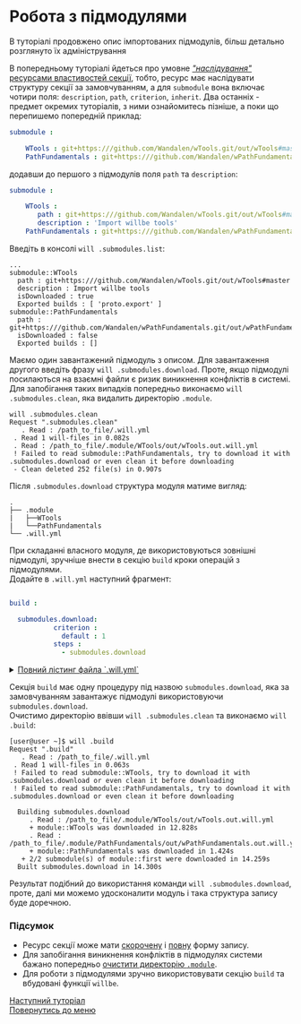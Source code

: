 # Робота з підмодулями

В туторіалі продовжено опис імпортованих підмодулів, більш детально розглянуто їх адміністрування

В попередньому туторіалі йдеться про умовне [_"наслідування"_ ресурсами властивостей секції](ImportingSubmodules.md#resource-inheritation), тобто, ресурс має наслідувати структуру секції за замовчуванням, а для `submodule` вона включає чотири поля: `description`, `path`, `criterion`, `inherit`. Два останніх - предмет окремих туторіалів, з ними ознайомитесь пізніше, а поки що перепишемо попередній приклад:
<a name="short-form">
```yaml
submodule :

    WTools : git+https:///github.com/Wandalen/wTools.git/out/wTools#master  
    PathFundamentals : git+https:///github.com/Wandalen/wPathFundamentals.git/out/wPathFundamentals#master

```

додавши до першого з підмодулів поля `path` та `description`:
<a name="full-form">
```yaml
submodule :

    WTools :
       path : git+https:///github.com/Wandalen/wTools.git/out/wTools#master
       description : 'Import willbe tools'  
    PathFundamentals : git+https:///github.com/Wandalen/wPathFundamentals.git/out/wPathFundamentals#master

```

Введіть в консолі `will .submodules.list`:
```
...
submodule::WTools
  path : git+https:///github.com/Wandalen/wTools.git/out/wTools#master
  description : Import willbe tools
  isDownloaded : true
  Exported builds : [ 'proto.export' ]
submodule::PathFundamentals
  path : git+https:///github.com/Wandalen/wPathFundamentals.git/out/wPathFundamentals#master
  isDownloaded : false
  Exported builds : []

```  

<a name="submodules-cleaning">
    
Маємо один завантажений підмодуль з описом. Для завантаження другого введіть фразу `will .submodules.download`. Проте, якщо підмодулі посилаються на взаємні файли є ризик виникнення конфліктів в системі. Для запобігання таких випадків попередньо виконаємо `will .submodules.clean`, яка видалить директорію `.module`.

```
will .submodules.clean
Request ".submodules.clean"
   . Read : /path_to_file/.will.yml
 . Read 1 will-files in 0.082s
 . Read : /path_to_file/.module/WTools/out/wTools.out.will.yml
 ! Failed to read submodule::PathFundamentals, try to download it with .submodules.download or even clean it before downloading
 - Clean deleted 252 file(s) in 0.907s

```

Після `.submodules.download` структура модуля матиме вигляд:
```
.
├── .module
|   ├──WTools
|   └──PathFundamentals
└── .will.yml

```  

<a name="submodules-by-build">
    
При складанні власного модуля, де використовуються зовнішні підмодулі, зручніше внести в секцію `build` кроки операцій з підмодулями.  
Додайте в `.will.yml` наступний фрагмент:
    
```yaml

build :

  submodules.download:
           criterion :
             default : 1
           steps :
             - submodules.download

```

<details>
  <summary><u>Повний лістинг файла `.will.yml`</u></summary>

```yaml

about :

    name : first
    description : "First module"
    version : 0.0.1
    keywords :
        - willbe

submodule :

    WTools :
      path : git+https:///github.com/Wandalen/wTools.git/out/wTools#master
      description : 'Import willbe tools'  
    PathFundamentals : git+https:///github.com/Wandalen/wPathFundamentals.git/out/wPathFundamentals#master

build :

  submodules.download:
           criterion :
             default : 1
           steps :
             - submodules.download

```

</details>

Секція `build` має одну процедуру під назвою `submodules.download`, яка за замовчуванням завантажує підмодулі використовуючи `submodules.download`.  
Очистимо директорію ввівши `will .submodules.clean` та виконаємо `will .build`:

```
[user@user ~]$ will .build
Request ".build"
   . Read : /path_to_file/.will.yml
 . Read 1 will-files in 0.063s
 ! Failed to read submodule::WTools, try to download it with .submodules.download or even clean it before downloading
 ! Failed to read submodule::PathFundamentals, try to download it with .submodules.download or even clean it before downloading

  Building submodules.download
     . Read : /path_to_file/.module/WTools/out/wTools.out.will.yml
     + module::WTools was downloaded in 12.828s
     . Read : /path_to_file/.module/PathFundamentals/out/wPathFundamentals.out.will.yml
     + module::PathFundamentals was downloaded in 1.424s
   + 2/2 submodule(s) of module::first were downloaded in 14.259s
  Built submodules.download in 14.300s

```

Результат подібний до використання команди `will .submodules.download`, проте, далі ми можемо удосконалити модуль і така структура запису буде доречною.


### Підсумок
- Ресурс секції може мати [скорочену](#short-form) і [повну](#full-form) форму запису.
- Для запобігання виникнення конфліктів в підмодулях системи бажано попередньо [очистити директорію `.module`](#submodules-cleaning).
- Для роботи з підмодулями зручно використовувати секцію `build` та вбудовані функції `willbe`.

[Наступний туторіал](ShellUsingByWillbe.ukr.md)  
[Повернутись до меню](Topics.ukr.md)
